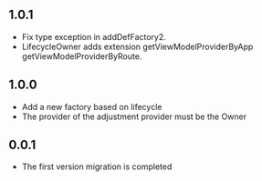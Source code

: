 ## 1.0.1

* Fix type exception in addDefFactory2.
* LifecycleOwner adds extension getViewModelProviderByApp getViewModelProviderByRoute.

## 1.0.0

* Add a new factory based on lifecycle
* The provider of the adjustment provider must be the Owner

## 0.0.1

* The first version migration is completed
